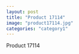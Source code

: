 ```yaml
---
layout: post
title: "Product 17114"
image: "product17114.jpg"
categories: "category1"
---
```

Product 17114
